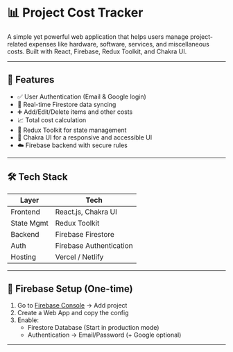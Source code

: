 # 📊 Project Cost Tracker

A simple yet powerful web application that helps users manage project-related expenses like hardware, software, services, and miscellaneous costs. Built with React, Firebase, Redux Toolkit, and Chakra UI.

---

## 🚀 Features

- ✅ User Authentication (Email & Google login)
- 💾 Real-time Firestore data syncing
- ➕ Add/Edit/Delete items and other costs
- 📈 Total cost calculation
- 🧠 Redux Toolkit for state management
- 🎨 Chakra UI for a responsive and accessible UI
- ☁️ Firebase backend with secure rules

---

## 🛠️ Tech Stack

| Layer         | Tech                     |
|--------------|--------------------------|
| Frontend     | React.js, Chakra UI      |
| State Mgmt   | Redux Toolkit            |
| Backend      | Firebase Firestore       |
| Auth         | Firebase Authentication  |
| Hosting      | Vercel / Netlify         |

---

## 🧩 Firebase Setup (One-time)

1. Go to [Firebase Console](https://console.firebase.google.com/) → Add project
2. Create a Web App and copy the config
3. Enable:
   - Firestore Database (Start in production mode)
   - Authentication → Email/Password (+ Google optional)

---
